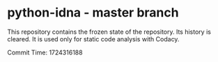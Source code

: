 # python-idna - master branch

This repository contains the frozen state of the repository.
Its history is cleared. It is used only for static code
analysis with Codacy.

Commit Time: 1724316188